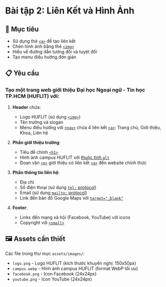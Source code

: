 # Bài tập 2: Liên Kết và Hình Ảnh

## 🎯 Mục tiêu
- Sử dụng thẻ [`<a>`](https://developer.mozilla.org/en-US/docs/Web/HTML/Element/a) để tạo liên kết
- Chèn hình ảnh bằng thẻ [`<img>`](https://developer.mozilla.org/en-US/docs/Web/HTML/Element/img)
- Hiểu về đường dẫn tương đối và tuyệt đối
- Tạo menu điều hướng đơn giản

## 📋 Yêu cầu

### Tạo một trang web giới thiệu Đại học Ngoại ngữ - Tin học TP.HCM (HUFLIT) với:

1. **Header** chứa:
   - Logo HUFLIT (sử dụng [`<img>`](https://developer.mozilla.org/en-US/docs/Web/HTML/Element/img))
   - Tên trường và slogan
   - Menu điều hướng với [`<nav>`](https://developer.mozilla.org/en-US/docs/Web/HTML/Element/nav) chứa 4 liên kết [`<a>`](https://developer.mozilla.org/en-US/docs/Web/HTML/Element/a): Trang chủ, Giới thiệu, Khoa, Liên hệ

2. **Phần giới thiệu trường**:
   - Tiêu đề chính [`<h1>`](https://developer.mozilla.org/en-US/docs/Web/HTML/Element/Heading_Elements)
   - Hình ảnh campus HUFLIT với [thuộc tính `alt`](https://developer.mozilla.org/en-US/docs/Web/HTML/Element/img#alt)
   - Đoạn văn [`<p>`](https://developer.mozilla.org/en-US/docs/Web/HTML/Element/p) giới thiệu có liên kết [`<a>`](https://developer.mozilla.org/en-US/docs/Web/HTML/Element/a) đến website chính thức

3. **Phần thông tin liên hệ**:
   - Địa chỉ
   - Số điện thoại (sử dụng [`tel:` protocol](https://developer.mozilla.org/en-US/docs/Web/HTML/Element/a#tel_links))
   - Email (sử dụng [`mailto:` protocol](https://developer.mozilla.org/en-US/docs/Web/HTML/Element/a#email_links))
   - Link đến bản đồ Google Maps với [`target="_blank"`](https://developer.mozilla.org/en-US/docs/Web/HTML/Element/a#target)

4. **Footer**:
   - Links đến mạng xã hội (Facebook, YouTube) với icons
   - Copyright với [`<small>`](https://developer.mozilla.org/en-US/docs/Web/HTML/Element/small)

## 🖼️ Assets cần thiết
Các file trong thư mục `assets/images/`:
- `logo.png` - Logo HUFLIT (kích thước khuyến nghị: 150x50px)
- `campus.webp` - Hình ảnh campus HUFLIT (format WebP tối ưu)
- `facebook.png` - Icon Facebook (24x24px)
- `youtube.png` - Icon YouTube (24x24px)
